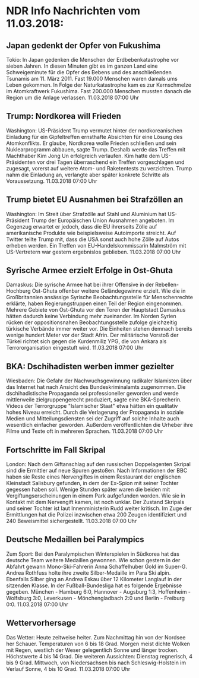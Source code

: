 # NDR Info Nachrichten vom 11.03.2018:


## Japan gedenkt der Opfer von Fukushima
Tokio: In Japan gedenken die Menschen der Erdbebenkatastrophe vor sieben Jahren. In diesen Minuten gibt es im ganzen Land eine Schweigeminute für die Opfer des Bebens und des anschließenden Tsunamis am 11. März 2011. Fast 19.000 Menschen waren damals ums Leben gekommen. In Folge der Naturkatastrophe kam es zur Kernschmelze im Atomkraftwerk Fukushima. Fast 200.000 Menschen mussten danach die Region um die Anlage verlassen. 11.03.2018 07:00 Uhr 

## Trump: Nordkorea will Frieden
Washington: 	US-Präsident Trump vermutet hinter der nordkoreanischen Einladung für ein Gipfeltreffen ernsthafte Absichten für eine Lösung des Atomkonflikts. Er glaube, Nordkorea wolle Frieden schließen und sein Nuklearprogramm abbauen, sagte Trump. Deshalb werde das Treffen mit Machthaber Kim Jong Un erfolgreich verlaufen. Kim hatte dem US-Präsidenten vor drei Tagen überraschend ein Treffen vorgeschlagen und zugesagt, vorerst auf weitere Atom- und Raketentests zu verzichten. Trump nahm die Einladung an, verlangte aber später konkrete Schritte als Voraussetzung. 11.03.2018 07:00 Uhr 

## Trump bietet EU Ausnahmen bei Strafzöllen an
Washington:	Im Streit über Strafzölle auf Stahl und Aluminium hat US-Präsident Trump der Europäischen Union Ausnahmen angeboten. Im Gegenzug erwartet er jedoch, dass die EU ihrerseits Zölle auf amerikanische Produkte wie beispielsweise Autoimporte streicht. Auf Twitter teilte Trump mit, dass die USA sonst auch hohe Zölle auf Autos erheben werden. Ein Treffen von EU-Handelskommissarin Malmström mit US-Vertretern war gestern ergebnislos geblieben. 11.03.2018 07:00 Uhr 

## Syrische Armee erzielt Erfolge in Ost-Ghuta
Damaskus: Die syrische Armee hat bei ihrer Offensive in der Rebellen-Hochburg Ost-Ghuta offenbar weitere Geländegewinne erzielt. Wie die in Großbritannien ansässige Syrische Beobachtungsstelle für Menschenrechte erklärte, haben Regierungstruppen einen Teil der Region eingenommen. Mehrere Gebiete von Ost-Ghuta vor den Toren der Hauptstadt Damaskus hätten dadurch keine Verbindung mehr zueinander. Im Norden Syrien rücken der oppositionsnahen Beobachtungsstelle zufolge gleichzeitig türkische Verbände immer weiter vor. Die Einheiten stehen demnach bereits wenige hundert Meter vor der Stadt Afrin. Der militärische Vorstoß der Türkei richtet sich gegen die Kurdenmiliz YPG, die von Ankara als Terrororganisation eingestuft wird. 11.03.2018 07:00 Uhr 

## BKA: Dschihadisten werben immer gezielter
Wiesbaden: 	Die Gefahr der Nachwuchsgewinnung radikaler Islamisten über das Internet hat nach Ansicht des Bundeskriminalamts  zugenommen. Die dschihadistische Propaganda sei professioneller geworden und werde mittlerweile zielgruppengerecht produziert, sagte eine BKA-Sprecherin. Videos der Terrorgruppe "Islamischer Staat" etwa hätten ein qualitativ hohes Niveau erreicht. Durch die Verlagerung der Propaganda in soziale Medien und Mitteilungsdiensten sei der Zugriff auf solche Inhalte auch wesentlich einfacher geworden. Außerdem veröffentlichten die Urheber ihre Filme und Texte oft in mehreren Sprachen. 11.03.2018 07:00 Uhr 

## Fortschritte im Fall Skripal
London: Nach dem Giftanschlag auf den russischen Doppelagenten Skripal sind die Ermittler auf neue Spuren gestoßen. Nach Informationen der BBC haben sie Reste eines Nervengiftes in einem Restaurant der englischen Kleinstadt Salisbury gefunden, in dem der Ex-Spion mit seiner Tochter gegessen haben soll. Wenige Stunden später waren die beiden mit Vergiftungserscheinungen in einem Park aufgefunden worden. Wie sie in Kontakt mit dem Nervengift kamen, ist noch unklar. Der Zustand Skripals und seiner Tochter ist laut Innenministerin Rudd weiter kritisch. Im Zuge der Ermittlungen hat die Polizei inzwischen etwa 200 Zeugen identifiziert und 240 Beweismittel sichergestellt. 11.03.2018 07:00 Uhr 

## Deutsche Medaillen bei Paralympics
Zum Sport:	Bei den Paralympischen Winterspielen in Südkorea hat das deutsche Team weitere Medaillen gewonnen. Wie schon gestern in der Abfahrt gewann Mono-Ski-Fahrerin Anna Schaffelhuber Gold im Super-G. Andrea Rothfuss holte ihre zweite Silber-Medaille im Para Ski alpin. Ebenfalls Silber ging an Andrea Eskau über 12 Kilometer Langlauf in der sitzenden Klasse. In der Fußball-Bundesliga hat es folgende Ergebnisse gegeben. München - Hamburg  6:0,
Hannover - Augsburg 1:3,
Hoffenheim - Wolfsburg  3:0,
Leverkusen - Mönchengladbach  2:0  und
Berlin - Freiburg 0:0. 11.03.2018 07:00 Uhr 

## Wettervorhersage
Das Wetter: Heute zeitweise heiter. Zum Nachmittag hin von der Nordsee her Schauer. Temperaturen von 6 bis 18 Grad. Morgen meist dichte Wolken mit Regen, westlich der Weser gelegentlich Sonne und länger trocken. Höchstwerte 4 bis 14 Grad. Die weiteren Aussichten:
Dienstag regnerisch, 4 bis 9 Grad. Mittwoch, von Niedersachsen bis nach Schleswig-Holstein im Verlauf Sonne, 4 bis 10 Grad. 11.03.2018 07:00 Uhr 

